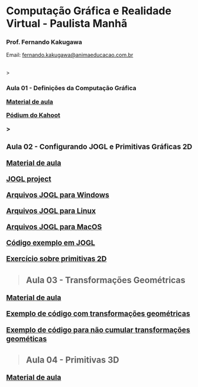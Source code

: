 # Computação Gráfica e Realidade Virtual - Paulista Manhã

### Prof. Fernando Kakugawa
Email: [fernando.kakugawa@animaeducacao.com.br](fernando.kakugawa@animaeducacao.com.br)

<br>
> <h3><Strong>Aula 01 - Definições da Computação Gráfica    

[Material de aula](https://github.com/fkakugawa/ComputacaoGraficaRealidadeVirtual/blob/main/material%20de%20aulas/CGRV_Aula01-Defini%C3%A7oesDaCG.pdf)

<p><a href="https://create.kahoot.it/podium/live-game/9f7a6a68-7dbe-4181-bda7-b87463d04174/1692714987145">Pódium do Kahoot</a></p>
> <h3><Strong>Aula 02 - Configurando JOGL e Primitivas Gráficas 2D

[Material de aula](https://github.com/fkakugawa/ComputacaoGraficaRealidadeVirtual/blob/main/material%20de%20aulas/CGRV_Aula02-2D.pdf)

<p><a href="https://jogamp.org/jogl/www/">JOGL project</a></p>
<p><a href="https://github.com/fkakugawa/ComputacaoGraficaRealidadeVirtual/tree/main/JOGL_Win64">Arquivos JOGL para Windows</a></p>
<p><a href="https://github.com/fkakugawa/ComputacaoGraficaRealidadeVirtual/tree/main/JOGL_Linux">Arquivos JOGL para Linux</a></p>
<p><a href="https://github.com/fkakugawa/ComputacaoGraficaRealidadeVirtual/blob/main/JOGL_MacOS.zip">Arquivos JOGL para MacOS</a></p>
<p><a href="https://github.com/fkakugawa/ComputacaoGraficaRealidadeVirtual/tree/main/cenaExemplo">Código exemplo em JOGL</a></p>
  
[Exercício sobre primitivas 2D](https://github.com/fkakugawa/ComputacaoGraficaRealidadeVirtual/tree/main/exercicioPrimitiva2D)

> <h3><Strong>Aula 03 - Transformações Geométricas

[Material de aula](https://github.com/fkakugawa/ComputacaoGraficaRealidadeVirtual/blob/main/material%20de%20aulas/CG_Aula03-Transformacoes%20Geometricas.pdf)

[Exemplo de código com transformações geométricas](https://github.com/fkakugawa/ComputacaoGraficaRealidadeVirtual/tree/main/aula03_Exemplo01)

[Exemplo de código para não cumular transformações geométicas](https://github.com/fkakugawa/ComputacaoGraficaRealidadeVirtual/tree/main/aula03_Exemplo02)

> <h3><Strong>Aula 04 - Primitivas 3D

[Material de aula](https://github.com/fkakugawa/ComputacaoGraficaRealidadeVirtual/blob/main/material%20de%20aulas/CGRV_Aula04-3D.pdf)
